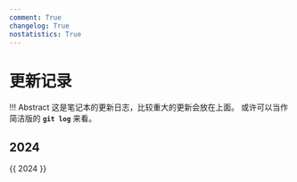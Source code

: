```yaml
---
comment: True
changelog: True
nostatistics: True
---
```


# 更新记录

!!! Abstract
    这是笔记本的更新日志，比较重大的更新会放在上面。
    或许可以当作简洁版的 **`git log`** 来看。

<style>
.md-typeset h2 {
    margin-top: 0em;
}
</style>

## 2024

{{ 2024 }}
